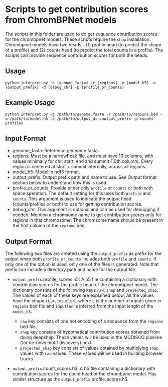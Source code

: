 
# Scripts to get contribution scores from ChromBPNet models

The scripts in this folder are used to do get sequence contribution scores for the chrombpnet models. These scripts require the `shap` installation. Chrombpnet models have two heads - (1) profile head (to predict the shape of a profile) and (2) counts head  (to predict the total counts in a profile). The scripts can provide sequence contribution scores for both the heads.

## Usage

```
python interpret.py -g [genome_fasta] -r [regions] -m [model_h5] -o [output_prefix] -d [debug_chr] -p [profile_or_counts]
```

## Example Usage

```
python interpret.py -g /path/to/genome.fasta -r /path/to/regions.bed -m /path/to/model.h5 -o /path/to/output_dir/output_prefix -p counts profiles
```

## Input Format
- genome_fasta: Reference geneome fasta.
- regions: Must be a narrowPeak file, and must have 10 columns, with values minimally for chr, start, end and summit (10th column). Every region is centered at start + summit internally, across all regions.
- model_h5: Model in hdf5 format.
- output_prefix: Output prefix path and name to use. See Output format section below to understand how this is used.
- profile_or_counts: Provide either only `profile` or `counts` or both with space speration. The default setting for this uses both `profile` and `counts`. This argument is used to indicate the output head (counts/profiles or both) to use for getting contribution scores. 
- debug_chr: This argument is optional and can be used for debugging if needed. Mention a chromsome name to get contribution scores only for regions in that chromosome. The chromsome name should be present in the first column of the `regions` bed.

## Output Format

The following two files are created using the `output_prefix` as prefix for the output when both `profile_or_counts` includes both `profile` and `counts`. If only one of the option is used, only one of the files is generated. Note that prefix can include a directory path and name for the output file. 


- `output_prefix`.profile_scores.h5: A h5 file containing a dictionary with contribution scores for the profile head of the chrombpnet model. The dictionary consists of the following keys `raw`, `shap` and `projected_shap`. The values of each of these keys are explained below. All the values have the shape `(L,4,inputlen)` where  L is the number of inputs given in `regions` bed file and `inputlen` is inferred from the input length of the `model_h5`.
    - `raw` key consists of  one hot encoding of a sequence from the `regions` bed file.
    - `shap` key consists of hypothetical contribution scores obtained from doing deepshap. These values will be used in the MODISCO pipeline (for de-novo motif discovery) next.
    - `projected_shap` key consists of values obtained by multiplying `shap` values with `raw` values. These values will be used in building browser tracks.

- `output_prefix`.count_scores.h5: A h5 file containing a dictionary with contribution scores for the count head of the chrombpnet model. Has similar structure as the `output_prefix`.profile_scores.h5.

